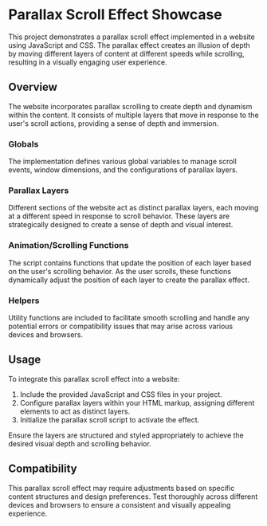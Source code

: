 # Parallax Scroll Effect Showcase

This project demonstrates a parallax scroll effect implemented in a website using JavaScript and CSS. The parallax effect creates an illusion of depth by moving different layers of content at different speeds while scrolling, resulting in a visually engaging user experience.

## Overview

The website incorporates parallax scrolling to create depth and dynamism within the content. It consists of multiple layers that move in response to the user's scroll actions, providing a sense of depth and immersion.

### Globals

The implementation defines various global variables to manage scroll events, window dimensions, and the configurations of parallax layers.

### Parallax Layers

Different sections of the website act as distinct parallax layers, each moving at a different speed in response to scroll behavior. These layers are strategically designed to create a sense of depth and visual interest.

### Animation/Scrolling Functions

The script contains functions that update the position of each layer based on the user's scrolling behavior. As the user scrolls, these functions dynamically adjust the position of each layer to create the parallax effect.

### Helpers

Utility functions are included to facilitate smooth scrolling and handle any potential errors or compatibility issues that may arise across various devices and browsers.

## Usage

To integrate this parallax scroll effect into a website:

1. Include the provided JavaScript and CSS files in your project.
2. Configure parallax layers within your HTML markup, assigning different elements to act as distinct layers.
3. Initialize the parallax scroll script to activate the effect.

Ensure the layers are structured and styled appropriately to achieve the desired visual depth and scrolling behavior.

## Compatibility

This parallax scroll effect may require adjustments based on specific content structures and design preferences. Test thoroughly across different devices and browsers to ensure a consistent and visually appealing experience.
